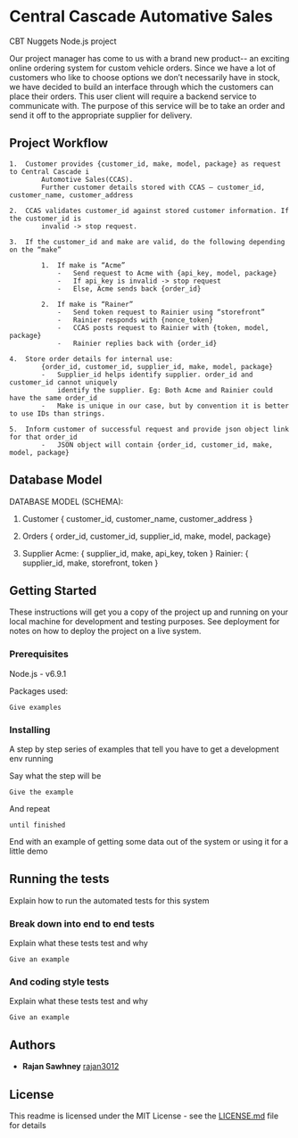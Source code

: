 # Central Cascade Automative Sales 

CBT Nuggets Node.js project

Our project manager has come to us with a brand new product-- an exciting online ordering
system for custom vehicle orders. Since we have a lot of customers who like to choose options
we don’t necessarily have in stock, we have decided to build an interface through which the
customers can place their orders. This user client will require a backend service to
communicate with. The purpose of this service will be to take an order and send it off to the
appropriate supplier for delivery.

## Project Workflow
	1.	Customer provides {customer_id, make, model, package} as request to Central Cascade i
			Automotive Sales(CCAS). 
			Further customer details stored with CCAS – customer_id, customer_name, customer_address

	2.	CCAS validates customer_id against stored customer information. If the customer_id is
			invalid -> stop request.

	3.	If the customer_id and make are valid, do the following depending on the “make”

			1.	If make is “Acme”
				-	Send request to Acme with {api_key, model, package}
				-	If api_key is invalid -> stop request
				-	Else, Acme sends back {order_id}

			2.	If make is “Rainer”
				-	Send token request to Rainier using “storefront”
				-	Rainier responds with {nonce_token}
				-	CCAS posts request to Rainier with {token, model, package}
				-	Rainier replies back with {order_id}

	4.	Store order details for internal use: 
			{order_id, customer_id, supplier_id, make, model, package} 
			-	Supplier_id helps identify supplier. order_id and customer_id cannot uniquely 
				identify the supplier. Eg: Both Acme and Rainier could have the same order_id
			-	Make is unique in our case, but by convention it is better to use IDs than strings.

	5.	Inform customer of successful request and provide json object link for that order_id
			-	JSON object will contain {order_id, customer_id, make, model, package}

## Database Model

DATABASE MODEL (SCHEMA):

1.	Customer
{ customer_id, customer_name, customer_address }

2.	Orders
{ order_id, customer_id, supplier_id, make, model, package}

3.	Supplier
Acme: { supplier_id, make, api_key, token }
Rainier: { supplier_id, make, storefront, token }


## Getting Started

These instructions will get you a copy of the project up and running on your local machine for development and testing purposes. See deployment for notes on how to deploy the project on a live system.

### Prerequisites

Node.js - v6.9.1

Packages used:

```
Give examples
```

### Installing

A step by step series of examples that tell you have to get a development env running

Say what the step will be

```
Give the example
```

And repeat

```
until finished
```

End with an example of getting some data out of the system or using it for a little demo

## Running the tests

Explain how to run the automated tests for this system

### Break down into end to end tests

Explain what these tests test and why

```
Give an example
```

### And coding style tests

Explain what these tests test and why

```
Give an example
```

## Authors

* **Rajan Sawhney** [rajan3012](https://github.com/rajan3012)


## License

This readme is licensed under the MIT License - see the [LICENSE.md](LICENSE.md) file for details

